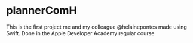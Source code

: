 # plannerComH
This is the first project me and my colleague @helainepontes made using Swift. 
Done in the Apple Developer Academy regular course

